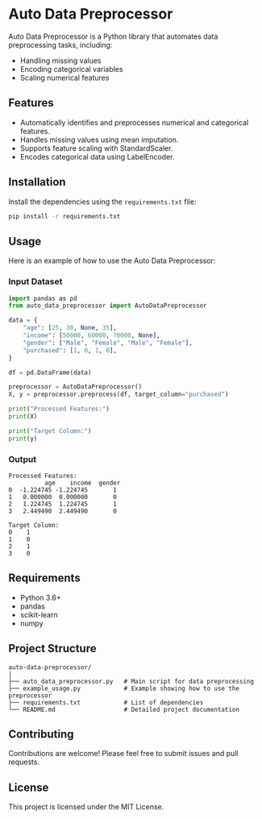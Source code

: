 # Auto Data Preprocessor

Auto Data Preprocessor is a Python library that automates data preprocessing tasks, including:
- Handling missing values
- Encoding categorical variables
- Scaling numerical features

## Features
- Automatically identifies and preprocesses numerical and categorical features.
- Handles missing values using mean imputation.
- Supports feature scaling with StandardScaler.
- Encodes categorical data using LabelEncoder.

## Installation

Install the dependencies using the `requirements.txt` file:

```bash
pip install -r requirements.txt
```

## Usage

Here is an example of how to use the Auto Data Preprocessor:

### Input Dataset

```python
import pandas as pd
from auto_data_preprocessor import AutoDataPreprocessor

data = {
    "age": [25, 30, None, 35],
    "income": [50000, 60000, 70000, None],
    "gender": ["Male", "Female", "Male", "Female"],
    "purchased": [1, 0, 1, 0],
}

df = pd.DataFrame(data)

preprocessor = AutoDataPreprocessor()
X, y = preprocessor.preprocess(df, target_column="purchased")

print("Processed Features:")
print(X)

print("Target Column:")
print(y)
```

### Output

```
Processed Features:
          age    income  gender
0  -1.224745 -1.224745       1
1   0.000000  0.000000       0
2   1.224745  1.224745       1
3   2.449490  2.449490       0

Target Column:
0    1
1    0
2    1
3    0
```

## Requirements
- Python 3.6+
- pandas
- scikit-learn
- numpy

## Project Structure

```
auto-data-preprocessor/
|
├── auto_data_preprocessor.py   # Main script for data preprocessing
├── example_usage.py            # Example showing how to use the preprocessor
├── requirements.txt            # List of dependencies
└── README.md                   # Detailed project documentation
```

## Contributing

Contributions are welcome! Please feel free to submit issues and pull requests.

## License

This project is licensed under the MIT License.
